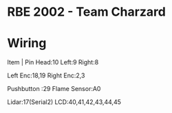 RBE 2002 - Team Charzard
========================

# Wiring
Item | Pin
Head:10
Left:9
Right:8

Left Enc:18,19
Right Enc:2,3

Pushbutton :29
Flame Sensor:A0

Lidar:17(Serial2)
LCD:40,41,42,43,44,45
